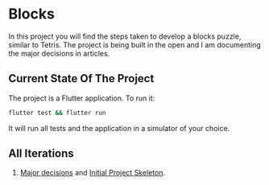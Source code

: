 # Blocks

In this project you will find the steps taken to develop a blocks puzzle, similar to Tetris. The project is being built in the open and I am documenting the major decisions in articles.

## Current State Of The Project

The project is a Flutter application. To run it:

```bash
flutter test && flutter run
```

It will run all tests and the application in a simulator of your choice.

## All Iterations

1. [Major decisions](https://medium.com/@nuno.mt.sousa/block-puzzle-starting-the-project-26c7bee8cc48) and [Initial Project Skeleton](https://github.com/nmtsousa/blocks/tree/000_InitialProject).
